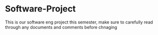 # Software-Project

This is our software eng project this semester, 
make sure to carefully read through any documents and comments before chnaging 

